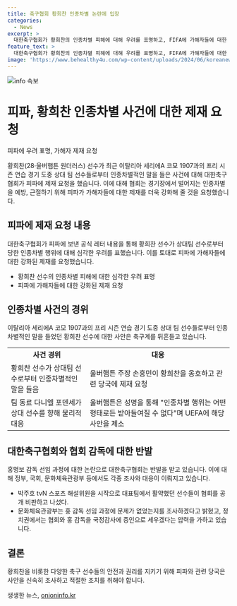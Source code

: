 ```yaml
---
title: 축구협회 황희찬 인종차별 논란에 입장
categories:
  - News
excerpt: >
  대한축구협회가 황희찬의 인종차별 피해에 대해 우려를 표명하고, FIFA에 가해자들에 대한 제재를 요청했다. 황희찬이 이탈리아 세리에A 코모 1907과의 프리 시즌 연습 경기 도중 상대 팀 선수들로부터 인종차별적인 말을 들은 사건으로 인해 관심이 쏠리고 있다. 이에 대한 협회의 대응과 관련된 논란은 홍 감독의 선임 과정과 연결돼 정부와 국회에까지 번지고 있다. UEFA와 코모 1907의 입장은 상반되지만, 이번 사건의 경위와 관련하여 논란이 계속될 전망이다.
feature_text: >
  대한축구협회가 황희찬의 인종차별 피해에 대해 우려를 표명하고, FIFA에 가해자들에 대한 제재를 요청했다. 황희찬이 이탈리아 세리에A 코모 1907과의 프리 시즌 연습 경기 도중 상대 팀 선수들로부터 인종차별적인 말을 들은 사건으로 인해 관심이 쏠리고 있다. 이에 대한 협회의 대응과 관련된 논란은 홍 감독의 선임 과정과 연결돼 정부와 국회에까지 번지고 있다. UEFA와 코모 1907의 입장은 상반되지만, 이번 사건의 경위와 관련하여 논란이 계속될 전망이다.
image: 'https://www.behealthy4u.com/wp-content/uploads/2024/06/koreanews.jpg'
---
```


<p><img src="https://www.behealthy4u.com/wp-content/uploads/2024/06/koreanews.jpg" alt="info 속보" /></p>

<h1>피파, 황희찬 인종차별 사건에 대한 제재 요청</h1>

<p data-ke-size="size16">피파에 우려 표명, 가해자 제재 요청</p>

<p>황희찬(28·울버햄튼 원더러스) 선수가 최근 이탈리아 세리에A 코모 1907과의 프리 시즌 연습 경기 도중 상대 팀 선수들로부터 인종차별적인 말을 들은 사건에 대해 대한축구협회가 피파에 제재 요청을 했습니다. 이에 대해 협회는 경기장에서 벌어지는 인종차별을 예방, 근절하기 위해 피파가 가해자들에 대한 제재를 더욱 강화해 줄 것을 요청했습니다.</p>

<h2>피파에 제재 요청 내용</h2>

<p data-ke-size="size16">대한축구협회가 피파에 보낸 공식 레터 내용을 통해 황희찬 선수가 상대팀 선수로부터 당한 인종차별 행위에 대해 심각한 우려를 표했습니다. 이를 토대로 피파에 가해자들에 대한 강화된 제재를 요청했습니다.</p>

<ul>
    <li>황희찬 선수의 인종차별 피해에 대한 심각한 우려 표명</li>
    <li>피파에 가해자들에 대한 강화된 제재 요청</li>
</ul>

<h2>인종차별 사건의 경위</h2>

<p data-ke-size="size16">이탈리아 세리에A 코모 1907과의 프리 시즌 연습 경기 도중 상대 팀 선수들로부터 인종차별적인 말을 들었던 황희찬 선수에 대한 사안은 축구계를 뒤흔들고 있습니다.</p>

<table>
    <tr>
        <td style="text-align: center; height: 17px;"><b>사건 경위</b></td>
        <td style="text-align: center; height: 17px;"><b>대응</b></td>
    </tr>
    <tr>
        <td>황희찬 선수가 상대팀 선수로부터 인종차별적인 말을 들음</td>
        <td>울버햄튼 주장 손흥민이 황희찬을 옹호하고 관련 당국에 제재 요청</td>
    </tr>
    <tr>
        <td>팀 동료 다니엘 포덴세가 상대 선수를 향해 물리적 대응</td>
        <td>울버햄튼은 성명을 통해 "인종차별 행위는 어떤 형태로든 받아들여질 수 없다"며 UEFA에 해당 사안을 제소</td>
    </tr>
</table>

<h2>대한축구협회와 협회 감독에 대한 반발</h2>

<p data-ke-size="size16">홍명보 감독 선임 과정에 대한 논란으로 대한축구협회는 반발을 받고 있습니다. 이에 대해 정부, 국회, 문화체육관광부 등에서도 각종 조사와 대응이 이뤄지고 있습니다.</p>

<ul>
    <li>박주호 tvN 스포츠 해설위원을 시작으로 대표팀에서 활약했던 선수들이 협회를 공개 비판하고 나섰다.</li>
    <li>문화체육관광부는 홍 감독 선임 과정에 문제가 없었는지를 조사하겠다고 밝혔고, 정치권에서는 협회와 홍 감독을 국정감사에 증인으로 세우겠다는 압력을 가하고 있습니다.</li>
</ul>

<h2>결론</h2>

<p data-ke-size="size16">황희찬을 비롯한 다양한 축구 선수들의 안전과 권리를 지키기 위해 피파와 관련 당국은 사안을 신속히 조사하고 적절한 조치를 취해야 합니다.</p>
생생한 뉴스, <a href="https://onioninfo.kr" rel="dofollow">onioninfo.kr</a>


